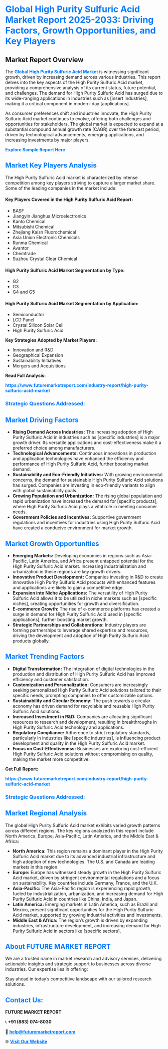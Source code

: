 <h1 style="color: #007BFF;">Global High Purity Sulfuric Acid Market Report 2025-2033: Driving Factors, Growth Opportunities, and Key Players</h1>

<section id="overview">
<h2>Market Report Overview</h2>
<p>The <a href="https://www.futuremarketreport.com/industry-report/high-purity-sulfuric-acid-market" style="color: #007BFF; text-decoration: none;"><strong>Global High Purity Sulfuric Acid Market</strong></a> is witnessing significant growth, driven by increasing demand across various industries. This report delves into the key aspects of the High Purity Sulfuric Acid market, providing a comprehensive analysis of its current status, future potential, and challenges. The demand for High Purity Sulfuric Acid has surged due to its wide-ranging applications in industries such as [insert industries], making it a critical component in modern-day [applications].</p>
<p>As consumer preferences shift and industries innovate, the High Purity Sulfuric Acid market continues to evolve, offering both challenges and opportunities for stakeholders. The global market is expected to expand at a substantial compound annual growth rate (CAGR) over the forecast period, driven by technological advancements, emerging applications, and increasing investments by major players.</p>
</section>

<section id="overview">
<p><a href="https://www.futuremarketreport.com/request-sample/reportId=120384" style="color: #007BFF; text-decoration: none;"><strong>Explore Sample Report Here</strong></a></p>
</section>

<section id="key-players">
<h2 style="color: #007BFF;">Market Key Players Analysis</h2>
<p>The High Purity Sulfuric Acid market is characterized by intense competition among key players striving to capture a larger market share. Some of the leading companies in the market include:</p>
<h4>Key Players Covered in the High Purity Sulfuric Acid Report:</h4>
<ul><li>BASF</li><li>Jiangyin Jianghua Microelectronics</li><li>Kanto Chemical</li><li>Mitsubishi Chemical</li><li>Zhejiang Kaisn Fluorochemical</li><li>Asia Union Electronic Chemicals</li><li>Runma Chemical</li><li>Avantor</li><li>Chemtrade</li><li>Suzhou Crystal Clear Chemical</li></ul>
<h4>High Purity Sulfuric Acid Market Segmentation by Type:</h4>
<ul><li>G2</li><li>G3</li><li>G4 and G5</li></ul>

<h4>High Purity Sulfuric Acid Market Segmentation by Application:</h4>
<ul><li>Semiconductor</li><li>LCD Panel</li><li>Crystal Silicon Solar Cell</li><li>High Purity Sulfuric Acid</li></ul>
<p><strong>Key Strategies Adopted by Market Players:</strong></p>
<ul>
<li>Innovation and R&D</li>
<li>Geographical Expansion</li>
<li>Sustainability Initiatives</li>
<li>Mergers and Acquisitions</li>
</ul>
</section>

<section>
<p><strong>Read Full Analysis: </strong></p><a href="https://www.futuremarketreport.com/industry-report/high-purity-sulfuric-acid-market" style="color: #007BFF; text-decoration: none;"><strong>https://www.futuremarketreport.com/industry-report/high-purity-sulfuric-acid-market</strong></a>
<h3 style="color: #007BFF;">Strategic Questions Addressed:</h3>
</section>

<section id="driving-factors">
<h2 style="color: #007BFF;">Market Driving Factors</h2>
<ul>
<li><strong>Rising Demand Across Industries:</strong> The increasing adoption of High Purity Sulfuric Acid in industries such as [specific industries] is a major growth driver. Its versatile applications and cost-effectiveness make it a preferred choice among manufacturers.</li>
<li><strong>Technological Advancements:</strong> Continuous innovations in production and application technologies have enhanced the efficiency and performance of High Purity Sulfuric Acid, further boosting market demand.</li>
<li><strong>Sustainability and Eco-Friendly Initiatives:</strong> With growing environmental concerns, the demand for sustainable High Purity Sulfuric Acid solutions has surged. Companies are investing in eco-friendly variants to align with global sustainability goals.</li>
<li><strong>Growing Population and Urbanization:</strong> The rising global population and rapid urbanization have increased the demand for [specific products], where High Purity Sulfuric Acid plays a vital role in meeting consumer needs.</li>
<li><strong>Government Policies and Incentives:</strong> Supportive government regulations and incentives for industries using High Purity Sulfuric Acid have created a conducive environment for market growth.</li>
</ul>
</section>

<section id="growth-opportunities">
<h2 style="color: #007BFF;">Market Growth Opportunities</h2>
<ul>
<li><strong>Emerging Markets:</strong> Developing economies in regions such as Asia-Pacific, Latin America, and Africa present untapped potential for the High Purity Sulfuric Acid market. Increasing industrialization and urbanization in these regions are key growth drivers.</li>
<li><strong>Innovative Product Development:</strong> Companies investing in R&D to create innovative High Purity Sulfuric Acid products with enhanced features and applications are likely to gain a competitive edge.</li>
<li><strong>Expansion into Niche Applications:</strong> The versatility of High Purity Sulfuric Acid allows it to be utilized in niche markets such as [specific niches], creating opportunities for growth and diversification.</li>
<li><strong>E-commerce Growth:</strong> The rise of e-commerce platforms has created a surge in demand for High Purity Sulfuric Acid used in [specific applications], further boosting market growth.</li>
<li><strong>Strategic Partnerships and Collaborations:</strong> Industry players are forming partnerships to leverage shared expertise and resources, driving the development and adoption of High Purity Sulfuric Acid products globally.</li>
</ul>
</section>

<section id="trending-factors">
<h2 style="color: #007BFF;">Market Trending Factors</h2>
<ul>
<li><strong>Digital Transformation:</strong> The integration of digital technologies in the production and distribution of High Purity Sulfuric Acid has improved efficiency and customer satisfaction.</li>
<li><strong>Customization and Personalization:</strong> Consumers are increasingly seeking personalized High Purity Sulfuric Acid solutions tailored to their specific needs, prompting companies to offer customizable options.</li>
<li><strong>Sustainability and Circular Economy:</strong> The push towards a circular economy has driven demand for recyclable and reusable High Purity Sulfuric Acid solutions.</li>
<li><strong>Increased Investment in R&D:</strong> Companies are allocating significant resources to research and development, resulting in breakthroughs in High Purity Sulfuric Acid technology and applications.</li>
<li><strong>Regulatory Compliance:</strong> Adherence to strict regulatory standards, particularly in industries like [specific industries], is influencing product development and quality in the High Purity Sulfuric Acid market.</li>
<li><strong>Focus on Cost-Effectiveness:</strong> Businesses are exploring cost-efficient High Purity Sulfuric Acid solutions without compromising on quality, making the market more competitive.</li>
</ul>
</section>

<section>
<p><strong>Get Full Report: </strong></p><a href="https://www.futuremarketreport.com/industry-report/high-purity-sulfuric-acid-market" style="color: #007BFF; text-decoration: none;"><strong>https://www.futuremarketreport.com/industry-report/high-purity-sulfuric-acid-market</strong></a>
<h3 style="color: #007BFF;">Strategic Questions Addressed:</h3>
</section>


<section id="regional-analysis">
<h2 style="color: #007BFF;">Market Regional Analysis</h2>
<p>The global High Purity Sulfuric Acid market exhibits varied growth patterns across different regions. The key regions analyzed in this report include North America, Europe, Asia-Pacific, Latin America, and the Middle East & Africa:</p>
<ul>
<li><strong>North America:</strong> This region remains a dominant player in the High Purity Sulfuric Acid market due to its advanced industrial infrastructure and high adoption of new technologies. The U.S. and Canada are leading markets in this region.</li>
<li><strong>Europe:</strong> Europe has witnessed steady growth in the High Purity Sulfuric Acid market, driven by stringent environmental regulations and a focus on sustainability. Key countries include Germany, France, and the U.K.</li>
<li><strong>Asia-Pacific:</strong> The Asia-Pacific region is experiencing rapid growth, fueled by industrialization, urbanization, and increasing demand for High Purity Sulfuric Acid in countries like China, India, and Japan.</li>
<li><strong>Latin America:</strong> Emerging markets in Latin America, such as Brazil and Mexico, present significant opportunities for the High Purity Sulfuric Acid market, supported by growing industrial activities and investments.</li>
<li><strong>Middle East & Africa:</strong> The region’s growth is driven by expanding industries, infrastructure development, and increasing demand for High Purity Sulfuric Acid in sectors like [specific sectors].</li>
</ul>
</section>

<footer>
<h2 style="color: #007BFF;">About FUTURE MARKET REPORT</h2>
<p>We are a trusted name in market research and advisory services, delivering actionable insights and strategic support to businesses across diverse industries. Our expertise lies in offering:</p>

<p>Stay ahead in today’s competitive landscape with our tailored research solutions.</p>

<h2 style="color: #007BFF;">Contact Us:</h2>
<p><strong>FUTURE MARKET REPORT</strong></p>
<p>📞 <strong>+91 (883) 074-8030</strong></p>
<p>📧 <strong><a href="mailto:help@futuremarketreport.com" style="color: #007BFF;">help@futuremarketreport.com</a></strong></p>
<p>🌐 <strong><a href="https://www.futuremarketreport.com/" style="color: #007BFF;">Visit Our Website</a></strong></p>
</footer>